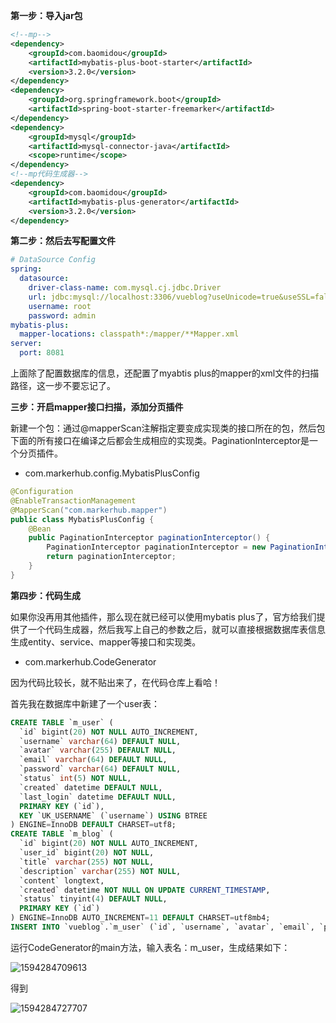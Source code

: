 **第一步：导入jar包**

```xml
<!--mp-->
<dependency>
    <groupId>com.baomidou</groupId>
    <artifactId>mybatis-plus-boot-starter</artifactId>
    <version>3.2.0</version>
</dependency>
<dependency>
    <groupId>org.springframework.boot</groupId>
    <artifactId>spring-boot-starter-freemarker</artifactId>
</dependency>
<dependency>
    <groupId>mysql</groupId>
    <artifactId>mysql-connector-java</artifactId>
    <scope>runtime</scope>
</dependency>
<!--mp代码生成器-->
<dependency>
    <groupId>com.baomidou</groupId>
    <artifactId>mybatis-plus-generator</artifactId>
    <version>3.2.0</version>
</dependency>
```

**第二步：然后去写配置文件**



```yaml
# DataSource Config
spring:
  datasource:
    driver-class-name: com.mysql.cj.jdbc.Driver
    url: jdbc:mysql://localhost:3306/vueblog?useUnicode=true&useSSL=false&characterEncoding=utf8&serverTimezone=Asia/Shanghai
    username: root
    password: admin
mybatis-plus:
  mapper-locations: classpath*:/mapper/**Mapper.xml
server:
  port: 8081
```

上面除了配置数据库的信息，还配置了myabtis plus的mapper的xml文件的扫描路径，这一步不要忘记了。



**三步：开启mapper接口扫描，添加分页插件**

新建一个包：通过@mapperScan注解指定要变成实现类的接口所在的包，然后包下面的所有接口在编译之后都会生成相应的实现类。PaginationInterceptor是一个分页插件。

- com.markerhub.config.MybatisPlusConfig

```java
@Configuration
@EnableTransactionManagement
@MapperScan("com.markerhub.mapper")
public class MybatisPlusConfig {
    @Bean
    public PaginationInterceptor paginationInterceptor() {
        PaginationInterceptor paginationInterceptor = new PaginationInterceptor();
        return paginationInterceptor;
    }
}
```

**第四步：代码生成**



如果你没再用其他插件，那么现在就已经可以使用mybatis plus了，官方给我们提供了一个代码生成器，然后我写上自己的参数之后，就可以直接根据数据库表信息生成entity、service、mapper等接口和实现类。

- com.markerhub.CodeGenerator

因为代码比较长，就不贴出来了，在代码仓库上看哈！

首先我在数据库中新建了一个user表：

```sql
CREATE TABLE `m_user` (
  `id` bigint(20) NOT NULL AUTO_INCREMENT,
  `username` varchar(64) DEFAULT NULL,
  `avatar` varchar(255) DEFAULT NULL,
  `email` varchar(64) DEFAULT NULL,
  `password` varchar(64) DEFAULT NULL,
  `status` int(5) NOT NULL,
  `created` datetime DEFAULT NULL,
  `last_login` datetime DEFAULT NULL,
  PRIMARY KEY (`id`),
  KEY `UK_USERNAME` (`username`) USING BTREE
) ENGINE=InnoDB DEFAULT CHARSET=utf8;
CREATE TABLE `m_blog` (
  `id` bigint(20) NOT NULL AUTO_INCREMENT,
  `user_id` bigint(20) NOT NULL,
  `title` varchar(255) NOT NULL,
  `description` varchar(255) NOT NULL,
  `content` longtext,
  `created` datetime NOT NULL ON UPDATE CURRENT_TIMESTAMP,
  `status` tinyint(4) DEFAULT NULL,
  PRIMARY KEY (`id`)
) ENGINE=InnoDB AUTO_INCREMENT=11 DEFAULT CHARSET=utf8mb4;
INSERT INTO `vueblog`.`m_user` (`id`, `username`, `avatar`, `email`, `password`, `status`, `created`, `last_login`) VALUES ('1', 'markerhub', 'https://image-1300566513.cos.ap-guangzhou.myqcloud.com/upload/images/5a9f48118166308daba8b6da7e466aab.jpg', NULL, '96e79218965eb72c92a549dd5a330112', '0', '2020-04-20 10:44:01', NULL);
```



运行CodeGenerator的main方法，输入表名：m_user，生成结果如下：

![1594284709613](C:\Users\lenovo\AppData\Roaming\Typora\typora-user-images\1594284709613.png)

得到

![1594284727707](C:\Users\lenovo\AppData\Roaming\Typora\typora-user-images\1594284727707.png)
